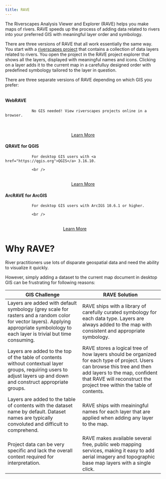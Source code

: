 ```yaml
---
title: RAVE
---
```


The Riverscapes Analysis Viewer and Explorer (RAVE) helps you make maps of rivers. RAVE speeds up the process of adding data related to rivers into your preferred GIS with meaningful layer order and symbology.

There are three versions of RAVE that all work essentially the same way. You start with a [riverscapes project](https://riverscapes.net/Tools/Technical_Reference/Documentation_Standards/Riverscapes_Projects/) that contains a collection of data layers related to rivers. You open the project in the RAVE project explorer that shows all the layers, displayed with meaningful names and icons. Clicking on a layer adds it to the current map in a carefulluy designed order with predefined symbology tailored to the layer in question.

There are three separate versions of RAVE depending on which GIS you prefer:


<div class="row">
    <div class="columns medium-4 small-12">
        <div class="card">
            <div class="card-section">
                <h4>WebRAVE</h4>

                No GIS needed! View riverscapes projects online in a browser.
<br />
<br />
                <div align="center">
                <a class="button" href="Download/install_webrave.html">Learn More</a>
                </div>
            </div>
        </div>     
    </div>
    <div class="columns medium-4 small-12">
        <div class="card">
            <div class="card-section">
                <h4>QRAVE for QGIS</h4>

                For desktop GIS users with <a href="https://qgis.org">QGIS</a> 3.16.10.

                <br />
<br />
                <div align="center">
                <a class="button" href="Download/install_qrave.html">Learn More</a>
                </div>
            </div>
        </div>     
    </div>
    <div class="columns medium-4 small-12">
        <div class="card">
            <div class="card-section">
                <h4>ArcRAVE for ArcGIS</h4>
                
                For desktop GIS users with ArcIGS 10.6.1 or higher.

                <br />
<br />
                <div align="center">
                <a class="button" href="Download/install_arcrave.html">Learn More</a>
                </div>
            </div>
        </div>     
    </div>
</div>

# Why RAVE?

River practitioners use lots of disparate geospatial data and need the ability to visualize it quickly.

However, simply adding a dataset to the current map document in desktop GIS can be frustrating for following reasons:

|GIS Challenge|RAVE Solution|
|---|---|
|Layers are added with default symbology (grey scale for rasters and a random color for vector layers). Applying appropriate symbolology to each layer is trivial but time consuming.|RAVE ships with a library of carefully curated symbology for each data type. Layers are always added to the map with consistent and appropriate symbology.|
|Layers are added to the top of the table of contents without contextual layer groups, requiring users to adjust layers up and down and construct appropriate groups.|RAVE stores a logical tree of how layers should be organized for each type of project. Users can browse this tree and then add layers to the map, confident that RAVE will reconstruct the project tree within the table of contents.|
Layers are added to the table of contents with the dataset name by default. Dataset names are typically convoluted and difficult to comprehend.|RAVE ships with meainingful names for each layer that are applied when adding any layer to the map.|
|Project data can be very specific and lack the overall context required for interpretation.|RAVE makes available several free, public web mapping services, making it easy to add aerial imagery and topographic base map layers with a single click.|

